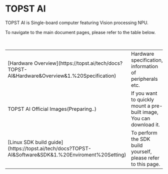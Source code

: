 # TOPST AI

TOPST AI  is Single-board computer featuring Vision processing NPU.

To navigate to the main document pages, please refer to the table below.

<br/>

<table>
  <tr>
    <td>
      [Hardware Overview](https://topst.ai/tech/docs?TOPST-AI&Hardware&Overview&1.%20Specification)
    </td>
    <td>
      Hardware specification, information of peripherals etc.
    </td>
  </tr>
  <tr>
    <td>
      TOPST AI Official Images(Preparing..)
    </td>
    <td>
      If you want to quickly mount a pre-built image, You can download it.
    </td>
  </tr>
  <tr>
    <td>
      [Linux SDK build guide](https://topst.ai/tech/docs?TOPST-AI&Software&SDK&1.%20Enviroment%20Setting)
    </td>
    <td>
      To perform the SDK build yourself, please refer to this page.
    </td>
  </tr>
</table>
